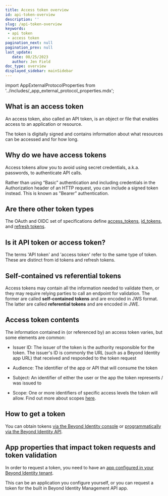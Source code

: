 ```yaml
---
title: Access token overview
id: api-token-overview
description: ''
slug: /api-token-overview 
keywords: 
 - api token
 - access token
pagination_next: null
pagination_prev: null
last_update: 
   date: 08/25/2023
   author: Jen Field
doc_type: overview
displayed_sidebar: mainSidebar
---   
```


import AppExternalProtocolProperties from '../includes/_app_external_protocol_properties.mdx';

## What is an access token

An access token, also called an API token, is an object or file that enables access to an application or resource. 

The token is digitally signed and contains information about what resources can be accessed and for how long.  

## Why do we have access tokens

Access tokens allow you to avoid using secret credentials, a.k.a. passwords, to authenticate API calls. 

Rather than using “Basic” authentication and including credentials in the Authorization header of an HTTP request, you can include a signed token instead. This is known as "Bearer” authentication.  

## Are there other token types

The OAuth and OIDC set of specifications define [access_tokens](https://datatracker.ietf.org/doc/html/rfc6749#section-1.4), [id_tokens](https://openid.net/specs/openid-connect-core-1_0.html#IDToken), and [refresh tokens](https://datatracker.ietf.org/doc/html/rfc6749#section-1.5).    

## Is it API token or access token?

The terms 'API token' and 'access token' refer to the same type of token. These are distinct from id tokens and refresh tokens.  

## Self-contained vs referential tokens  

Access tokens may contain all the information needed to validate them, or they may require relying parties to call an endpoint for validation. 
The former are called **self-contained tokens** and are encoded in JWS format. The latter are called **referential tokens** and are encoded in JWE.  

## Access token contents 

The information contained in (or referenced by) an access token varies, but some elements are common: 

- Issuer ID: The issuer of the token is the authority responsible for the token. The issuer's ID is commonly the URL (such as a Beyond Identity app URL) that received and responded to the token request  

- Audience: The identifier of the app or API that will consume the token   

- Subject: An identifier of either the user or the app the token represents / was issued to  

- Scope: One or more identifiers of specific access levels the token will allow.  Find out more about scopes [here](/docs/api-scopes).  


## How to get a token

You can obtain tokens [via the Beyond Identity console](/docs/create-api-token#admin-console) or [programmatically via the Beyond Identity API](/docs/create-api-token#api).  

## App properties that impact token requests and token validation

In order to request a token, you need to have an [app configured in your Beyond Identity tenant](/docs/add-an-application). 

This can be an application you configure yourself, or you can request a token for the built in Beyond Identity Management API app.  

<AppExternalProtocolProperties />  


